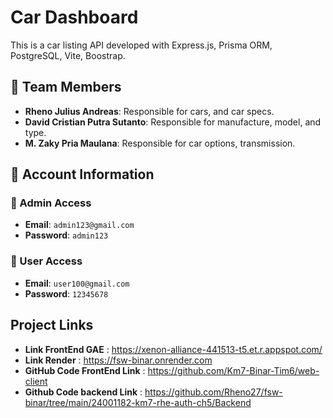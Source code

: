 # Car Dashboard

This is a car listing API developed with Express.js, Prisma ORM, PostgreSQL, Vite, Boostrap.

## 👥 Team Members
- **Rheno Julius Andreas**: Responsible for cars, and car specs.
- **David Cristian Putra Sutanto**: Responsible for manufacture, model, and type.
- **M. Zaky Pria Maulana**: Responsible for car options, transmission.

## 📂 Account Information

### 🔑 Admin Access
- **Email**: `admin123@gmail.com`
- **Password**: `admin123`

### 👤 User Access
- **Email**: `user100@gmail.com`
- **Password**: `12345678`


## Project Links
- **Link FrontEnd GAE** : https://xenon-alliance-441513-t5.et.r.appspot.com/
- ⁠**Link Render** : https://fsw-binar.onrender.com
- **GitHub Code FrontEnd Link** : https://github.com/Km7-Binar-Tim6/web-client
- **Github Code backend Link** : https://github.com/Rheno27/fsw-binar/tree/main/24001182-km7-rhe-auth-ch5/Backend 

